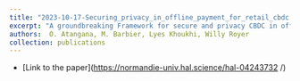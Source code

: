 ```yaml
---
title: "2023-10-17-Securing_privacy_in_offline_payment_for_retail_cbdc: A comprehensive framework"
excerpt: "A groundbreaking Framework for secure and privacy CBDC in offline payments."
authors:  O. Atangana, M. Barbier, Lyes Khoukhi, Willy Royer
collection: publications
---
```


* [Link to the paper](https://normandie-univ.hal.science/hal-04243732 /)
